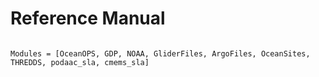 # Reference Manual

```@index
```

```@autodocs
Modules = [OceanOPS, GDP, NOAA, GliderFiles, ArgoFiles, OceanSites, THREDDS, podaac_sla, cmems_sla]
```
